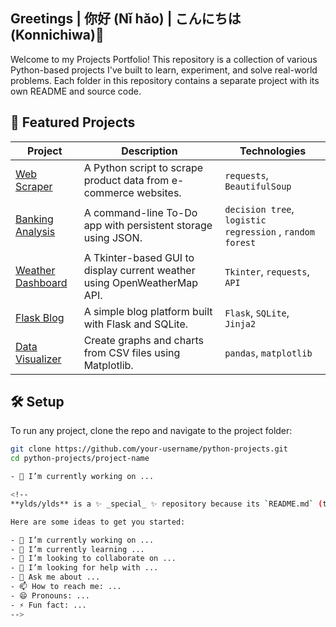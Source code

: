 ## Greetings | 你好 (Nǐ hǎo) | こんにちは (Konnichiwa)👋

Welcome to my Projects Portfolio! This repository is a collection of various Python-based projects I've built to learn, experiment, and solve real-world problems. Each folder in this repository contains a separate project with its own README and source code.

## 🚀 Featured Projects

| Project | Description | Technologies |
|--------|-------------|--------------|
| [Web Scraper](./web-scraper) | A Python script to scrape product data from e-commerce websites. | `requests`, `BeautifulSoup` |
| [Banking Analysis](./banking-analysis) | A command-line To-Do app with persistent storage using JSON. | `decision tree`, `logistic regression` , `random forest`|
| [Weather Dashboard](./weather-dashboard) | A Tkinter-based GUI to display current weather using OpenWeatherMap API. | `Tkinter`, `requests`, `API` |
| [Flask Blog](./flask-blog) | A simple blog platform built with Flask and SQLite. | `Flask`, `SQLite`, `Jinja2` |
| [Data Visualizer](./data-visualizer) | Create graphs and charts from CSV files using Matplotlib. | `pandas`, `matplotlib` |

## 🛠 Setup

To run any project, clone the repo and navigate to the project folder:

```bash
git clone https://github.com/your-username/python-projects.git
cd python-projects/project-name

- 🔭 I’m currently working on ...

<!--
**ylds/ylds** is a ✨ _special_ ✨ repository because its `README.md` (this file) appears on your GitHub profile.

Here are some ideas to get you started:

- 🔭 I’m currently working on ...
- 🌱 I’m currently learning ...
- 👯 I’m looking to collaborate on ...
- 🤔 I’m looking for help with ...
- 💬 Ask me about ...
- 📫 How to reach me: ...
- 😄 Pronouns: ...
- ⚡ Fun fact: ...
-->
